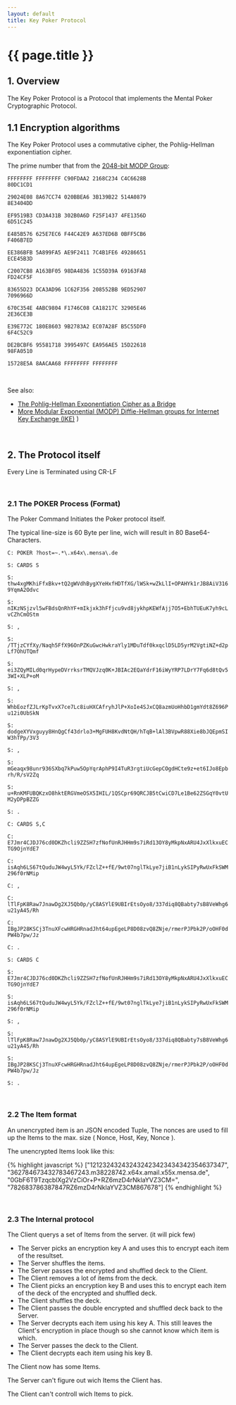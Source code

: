 ```yaml
---
layout: default
title: Key Poker Protocol
---
```


# {{ page.title }}

## 1. Overview

The Key Poker Protocol is a Protocol that implements the Mental Poker Cryptographic Protocol.

## 1.1 Encryption algorithms

The Key Poker Protocol uses a commutative cipher, the Pohlig-Hellman exponentiation cipher.

The prime number that from the [2048-bit MODP Group](http://tools.ietf.org/html/rfc3526#section-3):

<code>FFFFFFFF FFFFFFFF C90FDAA2 2168C234 C4C6628B 80DC1CD1</code>

<code>29024E08 8A67CC74 020BBEA6 3B139B22 514A0879 8E3404DD</code>

<code>EF9519B3 CD3A431B 302B0A6D F25F1437 4FE1356D 6D51C245</code>

<code>E485B576 625E7EC6 F44C42E9 A637ED6B 0BFF5CB6 F406B7ED</code>

<code>EE386BFB 5A899FA5 AE9F2411 7C4B1FE6 49286651 ECE45B3D</code>

<code>C2007CB8 A163BF05 98DA4836 1C55D39A 69163FA8 FD24CF5F</code>

<code>83655D23 DCA3AD96 1C62F356 208552BB 9ED52907 7096966D</code>

<code>670C354E 4ABC9804 F1746C08 CA18217C 32905E46 2E36CE3B</code>

<code>E39E772C 180E8603 9B2783A2 EC07A28F B5C55DF0 6F4C52C9</code>

<code>DE2BCBF6 95581718 3995497C EA956AE5 15D22618 98FA0510</code>

<code>15728E5A 8AACAA68 FFFFFFFF FFFFFFFF</code>

<br/>

See also:

- [The Pohlig-Hellman Exponentiation Cipher as a Bridge](http://de.slideshare.net/joshuarbholden/the-pohlighellman-exponentiation-cipher-as-a-bridge-between-classical-and-modern-cryptography)
- [More Modular Exponential (MODP) Diffie-Hellman groups for Internet Key Exchange (IKE)](http://tools.ietf.org/html/rfc3526) )

<br/>

## 2. The Protocol itself

Every Line is Terminated using CR-LF

<br/>

### 2.1 The POKER Process (Format)

The Poker Command Initiates the Poker protocol itself.

The typical line-size is 60 Byte per line, wich will result in 80 Base64-Characters.

<code>C: POKER ?host=~.*\\.x64x\\.mensa\\.de</code>

<code>S: CARDS S</code>

<code>S: thw4xgMKhiFfxBkv+tQ2gWVdhBygXYeHxfHDTfXG/lWSk+wZkLlI+OPAHYk1rJB8AiV3169YqmA2Odvc</code>

<code>S: nIKzNSjzvl5wFBdsQnRhYF+mIkjxk3hFfjcu9vd8jykhpKEWfAjj7O5+EbhTUEuK7yh9cLvCZhCmOStm</code>

<code>S: ,</code>

<code>S: /TTjzCYfXy/Naqh5FfX96OnPZKuGwcHwkraYly1MDuTdf0kxqclD5LD5yrM2VgtiNZ+d2pLf7OhUTQmf</code>

<code>S: ei3ZQyMILd0qrHypeDVrrksrTMQVJzq0K+JBIAc2EQaYdrF16iWyYRP7LDrY7Fq6d8tQv53WI+XLP+oM</code>

<code>S: ,</code>

<code>S: WhbEozfZJLrKpTvxX7ce7Lc8iuHXCAfryhJlP+XoIe4SJxCQ8azmUoHhbD1gmYdt8Z696Pu12i0UbSkN</code>

<code>S: dodgeXYVxguyy8HnQgCf43drlo3+MgFUH8KvdNtQH/hTqB+lAl3BVpwR88Xie8bJQEpmSIW3hTPp/3V3</code>

<code>S: ,</code>

<code>S: mGeaqx98unr936SXbq7kPuw5OpYqrAphP9I4TuR3rgtiUcGepCOgdHCte9z+et6IJo8Epbrh/R/sV2Zq</code>

<code>S: u+RnKMFUBQKzxO8hktERGVmeOSX5IHIL/1QSCpr69QRCJB5tCwiCD7Le1Be62ZSGqY0vtUM2yDPpBZZG</code>

<code>S: .</code>

<code>C: CARDS S,C</code>

<code>C: E7Jmr4CJDJ76cd0DKZhcli9ZZSH7zfNofUnRJHHm9s7iRd13OY8yMkpNxARU4JxXlkxuECTG9OjnYdE7</code>

<code>C: isAqh6LS67tQuduJW4wyL5Yk/FZclZ++fE/9wt07nglTkLye7jiB1nLykSIPyRwUxFkSWM296f0rNMip</code>

<code>C: ,</code>

<code>C: lTlFpK8Raw7JnawDg2XJ5Qb0p/yC8ASYlE9UBIrEtsOyo8/337diq8QBabty7sB8VeWhg6u21yA45/Rh</code>

<code>C: IBgJP28KSCj3TnuXFcwHRGHRnadJht64upEgeLP8D08zvQ8ZNje/rmerPJPbk2P/oOHF0dPW4b7pw/Jz</code>

<code>C: .</code>

<code>S: CARDS C</code>

<code>S: E7Jmr4CJDJ76cd0DKZhcli9ZZSH7zfNofUnRJHHm9s7iRd13OY8yMkpNxARU4JxXlkxuECTG9OjnYdE7</code>

<code>S: isAqh6LS67tQuduJW4wyL5Yk/FZclZ++fE/9wt07nglTkLye7jiB1nLykSIPyRwUxFkSWM296f0rNMip</code>

<code>S: ,</code>

<code>S: lTlFpK8Raw7JnawDg2XJ5Qb0p/yC8ASYlE9UBIrEtsOyo8/337diq8QBabty7sB8VeWhg6u21yA45/Rh</code>

<code>S: IBgJP28KSCj3TnuXFcwHRGHRnadJht64upEgeLP8D08zvQ8ZNje/rmerPJPbk2P/oOHF0dPW4b7pw/Jz</code>

<code>S: .</code>

<br/>

### 2.2 The Item format

An unencrypted item is an JSON encoded Tuple, The nonces are used to fill up
the Items to the max. size ( Nonce, Host, Key, Nonce ).

The unencrypted Items look like this:

{% highlight javascript %}
["121232432432432423423434342354637347",
"362784673432783467243.m38228742.x64x.amail.x55x.mensa.de",
"0GbF6T9TzqcblXg2VzCiOr+P+RZ6mzD4rNklaYVZ3CM=",
"782683786387847RZ6mzD4rNklaYVZ3CM867678"]
{% endhighlight %}

<br/>

### 2.3 The Internal protocol

The Client querys a set of Items from the server. (it will pick few)

- The Server picks an encryption key A and uses this to encrypt each item of the resultset.
- The Server shuffles the items.
- The Server passes the encrypted and shuffled deck to the Client.
- The Client removes a lot of items from the deck.
- The Client picks an encryption key B and uses this to encrypt each item of the deck of the encrypted and shuffled deck.
- The Client shuffles the deck.
- The Client passes the double encrypted and shuffled deck back to the Server.
- The Server decrypts each item using his key A. This still leaves the Client's encryption in place though so she cannot know which item is which.
- The Server passes the deck to the Client.
- The Client decrypts each item using his key B.

The Client now has some Items.

The Server can't figure out wich Items the Client has.

The Client can't controll wich Items to pick.

<br/>

